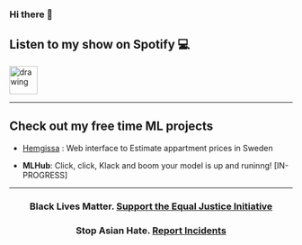 ### Hi there 👋

<!--
-->
<div>
  <h2>Listen to my show on Spotify 💻 </h2>
  <a href="https://open.spotify.com/show/3VlNqhk2ltdJ91EVgu62TN?si=ICr7Nw6sTWGImzyzwvvC2A">
  <img src="https://images.vexels.com/media/users/3/137413/isolated/preview/4acb8e52632aa9b7c874b878eaf02bc4-spotify-icon-logo-by-vexels.png" alt="drawing" width="50" height="50"/>
  </a>
</div>

------------

<h2>Check out my free time ML projects</h2>

* [Hemgissa](https://hemgissa.se/) : Web interface to Estimate appartment prices in Sweden

* **MLHub**: Click, click, Klack and boom your model is up and runinng! [IN-PROGRESS]
------------

<div>
  <h3 align="center">
    Black Lives Matter. <a href="https://support.eji.org/give/153413/#!/donation/checkout" target="_blank">Support the Equal Justice Initiative</a>
  </h3>

  <h3 align="center">
    Stop Asian Hate. <a href="https://stopaapihate.org/actnow/" target="_blank"> Report Incidents </a>
  </h3>
</div>
